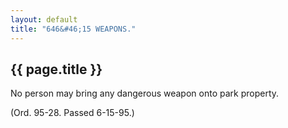 ```yaml
---
layout: default 
title: "646&#46;15 WEAPONS."
---
```


{{ page.title }}
----------------

No person may bring any dangerous weapon onto park property.

(Ord. 95-28. Passed 6-15-95.)

